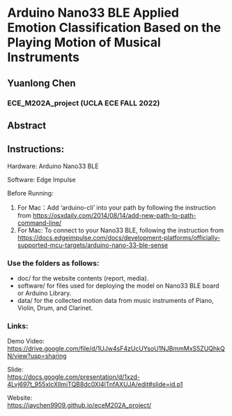 # Arduino Nano33 BLE Applied Emotion Classification Based on the Playing Motion of Musical Instruments  
## Yuanlong Chen  
### ECE_M202A_project (UCLA ECE FALL 2022)
## Abstract  
## Instructions:  

Hardware: Arduino Nano33 BLE  
  
Software: Edge Impulse  
  
Before Running:  
1. For Mac：Add ‘arduino-cli’ into your path by following the instruction from https://osxdaily.com/2014/08/14/add-new-path-to-path-command-line/  
2. For Mac: To connect to your Nano33 BLE, following the instruction from https://docs.edgeimpulse.com/docs/development-platforms/officially-supported-mcu-targets/arduino-nano-33-ble-sense  

### Use the folders as follows:

* doc/ for the website contents (report, media).
* software/ for files used for deploying the model on Nano33 BLE board or Arduino Library.
* data/ for the collected motion data from music instruments of Piano, Violin, Drum, and Clarinet.

### Links:  
Demo Video:  
https://drive.google.com/file/d/1UJw4sF4zUcUYsoU1NJBmmMxS5ZUQhkQN/view?usp=sharing  

Slide:  
https://docs.google.com/presentation/d/1xzd-4Lvj697t_955xlcXllmiTQB8dc0Xl4lTnfAXUJA/edit#slide=id.p1  

Website:  
https://jaychen9909.github.io/eceM202A_project/

